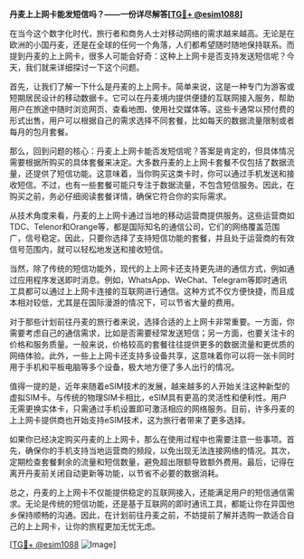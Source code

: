 **丹麦上上网卡能发短信吗？——一份详尽解答[[TG💪+ @esim1088](https://t.me/s/esim1088)]**

在当今这个数字化时代，旅行者和商务人士对移动网络的需求越来越高。无论是在欧洲的小国丹麦，还是在全球的任何一个角落，人们都希望随时随地保持联系。而提到丹麦的上上网卡，很多人可能会好奇：这种上上网卡是否支持发送短信呢？今天，我们就来详细探讨一下这个问题。

首先，让我们了解一下什么是丹麦的上上网卡。简单来说，这是一种专门为游客或短期居民设计的移动数据卡。它可以在丹麦境内提供便捷的互联网接入服务，帮助用户在旅途中随时浏览网页、查看地图、使用社交媒体等。这些卡通常以预付费的形式出售，用户可以根据自己的需求选择不同套餐，比如每天的数据流量限制或者每月的包月套餐。

那么，回到问题的核心：丹麦上上网卡能否发短信呢？答案是肯定的，但具体情况需要根据所购买的具体套餐来决定。大多数丹麦的上上网卡套餐不仅包括了数据流量，还提供了短信功能。这意味着，当你购买这类卡时，你可以通过手机发送和接收短信。不过，也有一些套餐可能只专注于数据流量，不包含短信服务。因此，在购买之前，务必仔细阅读套餐详情，确保它符合你的实际需求。

从技术角度来看，丹麦的上上网卡通过当地的移动运营商提供服务。这些运营商如TDC、Telenor和Orange等，都是国际知名的通信公司，它们的网络覆盖范围广，信号稳定。因此，只要你选择了支持短信功能的套餐，并且处于运营商的有效信号范围内，就可以轻松地发送和接收短信。

当然，除了传统的短信功能外，现代的上上网卡还支持更先进的通信方式，例如通过应用程序发送即时消息。例如，WhatsApp、WeChat、Telegram等即时通讯工具都可以通过上上网卡连接的互联网进行通信。这种方式不仅方便快捷，而且成本相对较低，尤其是在国际漫游的情况下，可以节省大量的费用。

对于那些计划前往丹麦的旅行者来说，选择合适的上上网卡非常重要。一方面，你需要考虑自己的通信需求，比如是否需要经常发送短信；另一方面，也要关注卡的价格和服务质量。一般来说，价格较高的套餐往往提供更多的数据流量和更优质的网络体验。此外，一些上上网卡还支持多设备共享，这意味着你可以将一张卡同时用于手机和平板电脑等多个设备，极大地方便了多人出行的情况。

值得一提的是，近年来随着eSIM技术的发展，越来越多的人开始关注这种新型的虚拟SIM卡。与传统的物理SIM卡相比，eSIM具有更高的灵活性和便利性。用户无需更换实体卡，只需通过手机设置即可激活相应的网络服务。目前，许多丹麦的上上网卡提供商也开始支持eSIM技术，这为旅行者带来了更多选择。

如果你已经决定购买丹麦的上上网卡，那么在使用过程中也需要注意一些事项。首先，确保你的手机支持当地运营商的频段，以免出现无法连接网络的情况。其次，定期检查套餐剩余的流量和短信数量，避免超出限额导致额外费用。最后，记得在离开丹麦前关闭自动更新等功能，以节省不必要的数据消耗。

总之，丹麦的上上网卡不仅能提供稳定的互联网接入，还能满足用户的短信通信需求。无论是传统的短信功能，还是基于互联网的即时通讯工具，都能让你在异国他乡保持顺畅的沟通。因此，在计划前往丹麦之前，不妨提前了解并选购一款适合自己的上上网卡，让你的旅程更加无忧无虑。

[[TG💪+ @esim1088](https://t.me/s/esim1088) ![Image](https://i.postimg.cc/4NQfJmqS/Snipaste-2025-05-13-00-14-12.png)]